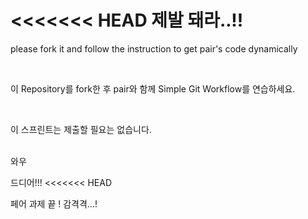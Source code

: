 
<<<<<<< HEAD
제발 돼라..!!
=======
please fork it and follow the instruction to get pair's code dynamically

<br />

이 Repository를 fork한 후 pair와 함께 Simple Git Workflow를 연습하세요.

<br />

이 스프린트는 제출할 필요는 없습니다.

<br />
와우

드디어!!!
<<<<<<< HEAD

페어 과제 끝 !
감격격...!
